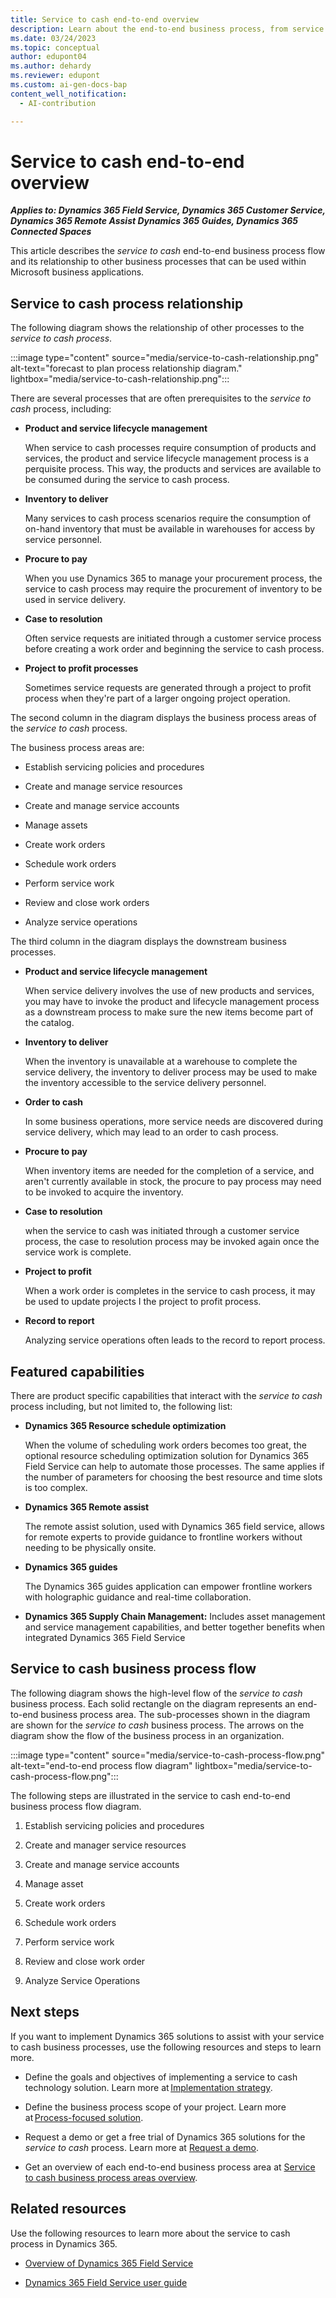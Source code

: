 ```yaml
---
title: Service to cash end-to-end overview
description: Learn about the end-to-end business process, from service to cash. This article provides a high-level flow diagram and describes the relationship with other processes in Dynamics 365 solutions.
ms.date: 03/24/2023
ms.topic: conceptual
author: edupont04
ms.author: dehardy
ms.reviewer: edupont
ms.custom: ai-gen-docs-bap
content_well_notification: 
  - AI-contribution

---
```


# Service to cash end-to-end overview

***Applies to: Dynamics 365 Field Service, Dynamics 365 Customer Service, Dynamics 365 Remote Assist Dynamics 365 Guides, Dynamics 365 Connected Spaces***

This article describes the *service to cash* end-to-end business process flow and its relationship to other business processes that can be used within Microsoft business applications.

## Service to cash process relationship

The following diagram shows the relationship of other processes to the *service to cash process*.

:::image type="content" source="media/service-to-cash-relationship.png" alt-text="forecast to plan process relationship diagram." lightbox="media/service-to-cash-relationship.png":::

There are several processes that are often prerequisites to the *service to cash* process, including:

- **Product and service lifecycle management**  

  When service to cash processes require consumption of products and services, the product and service lifecycle management process is a perquisite process. This way, the products and services are available to be consumed during the service to cash process.

- **Inventory to deliver**  

  Many services to cash process scenarios require the consumption of on-hand inventory that must be available in warehouses for access by service personnel.

- **Procure to pay**  

  When you use Dynamics 365 to manage your procurement process, the service to cash process may require the procurement of inventory to be used in service delivery.  

- **Case to resolution**  

  Often service requests are initiated through a customer service process before creating a work order and beginning the service to cash process.

- **Project to profit processes**  

  Sometimes service requests are generated through a project to profit process when they're part of a larger ongoing project operation.

The second column in the diagram displays the business process areas of the *service to cash* process.

The business process areas are:

- Establish servicing policies and procedures

- Create and manage service resources

- Create and manage service accounts

- Manage assets

- Create work orders

- Schedule work orders

- Perform service work

- Review and close work orders

- Analyze service operations

The third column in the diagram displays the downstream business processes.

- **Product and service lifecycle management**  

  When service delivery involves the use of new products and services, you may have to invoke the product and lifecycle management process as a downstream process to make sure the new items become part of the catalog.

- **Inventory to deliver**  

  When the inventory is unavailable at a warehouse to complete the service delivery, the inventory to deliver process may be used to make the inventory accessible to the service delivery personnel.

- **Order to cash**  

  In some business operations, more service needs are discovered during service delivery, which may lead to an order to cash process.

- **Procure to pay**  

  When inventory items are needed for the completion of a service, and aren't currently available in stock, the procure to pay process may need to be invoked to acquire the inventory.

- **Case to resolution**  

  when the service to cash was initiated through a customer service process, the case to resolution process may be invoked again once the service work is complete.

- **Project to profit**  

  When a work order is completes in the service to cash process, it may be used to update projects I the project to profit process.

- **Record to report**  

  Analyzing service operations often leads to the record to report process.

## Featured capabilities

There are product specific capabilities that interact with the *service to cash* process including, but not limited to, the following list:

- **Dynamics 365 Resource schedule optimization**  

  When the volume of scheduling work orders becomes too great, the optional resource scheduling optimization solution for Dynamics 365 Field Service can help to automate those processes. The same applies if  the number of parameters for choosing the best resource and time slots is too complex.

- **Dynamics 365 Remote assist**  

  The remote assist solution, used with Dynamics 365 field service, allows for remote experts to provide guidance to frontline workers without needing to be physically onsite.

- **Dynamics 365 guides**  

  The Dynamics 365 guides application can empower frontline workers with holographic guidance and real-time collaboration.

- **Dynamics 365 Supply Chain Management:** Includes asset management and service management capabilities, and better together benefits when integrated Dynamics 365 Field Service

## Service to cash business process flow

The following diagram shows the high-level flow of the *service to cash* business process. Each solid rectangle on the diagram represents an end-to-end business process area. The sub-processes shown in the diagram are shown for the *service to cash* business process. The arrows on the diagram show the flow of the business process in an organization.

:::image type="content" source="media/service-to-cash-process-flow.png" alt-text="end-to-end process flow diagram" lightbox="media/service-to-cash-process-flow.png":::

The following steps are illustrated in the service to cash end-to-end business process flow diagram.

1. Establish servicing policies and procedures

2. Create and manager service resources

3. Create and manage service accounts

4. Manage asset

5. Create work orders

6. Schedule work orders

7. Perform service work

8. Review and close work order

9. Analyze Service Operations

## Next steps

If you want to implement Dynamics 365 solutions to assist with your service to cash business processes, use the following resources and steps to learn more.

- Define the goals and objectives of implementing a service to cash technology solution. Learn more at [Implementation strategy](../implementation-guide/implementation-strategy.md).  

- Define the business process scope of your project. Learn more at [Process-focused solution](../implementation-guide/process-focused-solution.md).  

- Request a demo or get a free trial of Dynamics 365 solutions for the *service to cash* process. Learn more at [Request a demo](https://dynamics.microsoft.com/dynamics-365-free-trial/).  

- Get an overview of each end-to-end business process area at [Service to cash business process areas overview](service-to-cash-areas-overview.md).  

## Related resources

Use the following resources to learn more about the service to cash process in Dynamics 365.

- [Overview of Dynamics 365 Field Service](/dynamics365/field-service/overview)

- [Dynamics 365 Field Service user guide](/dynamics365/field-service/user-guide)

<!--## Tags
*Stakeholders:* Functional consultant, Business analyst, Accounts payable lead, Accounts receivable lead, Finance lead, Sales lead, Purchasing lead, Production lead, Supply chain lead

*Products:* Dynamics 365 Customer Service, Dynamics 365 Field Service, Dynamics 365 Finance, Dynamics 365 Guides, Dynamics 365 Project Operations, Dynamics 365 Remote Assist
